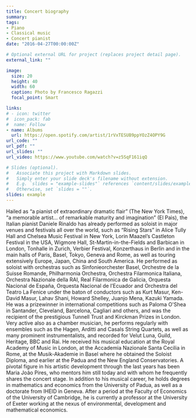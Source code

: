 ```yaml
---
title: Concert biography
summary: 
tags:
- Piano
- Classical music
- Concert pianist
date: "2016-04-27T00:00:00Z"

# Optional external URL for project (replaces project detail page).
external_link: ""

image:
  size: 20
  height: 40
  width: 60
  caption: Photo by Francesco Ragazzi
  focal_point: Smart

links:
# - icon: twitter
#  icon_pack: fab
#  name: Follow
- name: Albums
  url: https://open.spotify.com/artist/1rVxTESUB9ppYOzZ4OPY9G
url_code: ""
url_pdf: ""
url_slides: ""
url_video: https://www.youtube.com/watch?v=z5SqF161iqQ

# Slides (optional).
#   Associate this project with Markdown slides.
#   Simply enter your slide deck's filename without extension.
#   E.g. `slides = "example-slides"` references `content/slides/example-slides.md`.
#   Otherwise, set `slides = ""`.
slides: example
---
```


Hailed as “a pianist of extraordinary dramatic flair” (The New York Times), “a memorable artist… of remarkable maturity and imagination” (El Paìs), the Italian pianist Daniele Rinaldo has already performed as soloist in major venues and festivals all over the world, such as “Rising Stars” in Alice Tully Hall and Chelsea Music Festival in New York, Lorin Maazel’s Castleton Festival in the USA, Wigmore Hall, St-Martin-in-the-Fields and Barbican in London, Tonhalle in Zurich, Verbier Festival, Konzerthaus in Berlin and in the main halls of Paris, Basel, Tokyo, Geneva and Rome, as well as touring extensively Europe, Japan, China and South America. He performed as soloist with orchestras such as Sinfonieorchester Basel, Orchestre de la Suisse Romande, Philharmonia Orchestra, Orchestra Filarmonica Italiana, Orchestra Nazionale della RAI, Real Filarmonica de Galicia, Orquesta Nacional de España, Orquesta Nacional de l’Ecuador and Orchestra del Teatro La Fenice under the baton of conductors such as Kurt Masur, Ken-David Masur, Lahav Shani, Howard Shelley, Juanjo Mena, Kazuki Yamada. He was a prizewinner in international competitions such as Paloma O'Shea in Santander, Cleveland, Barcelona, Cagliari and others, and was the recipient of the prestigious Tunnell Trust and Kirckman Prizes in London.  Very active also as a chamber musician, he performs regularly with ensembles such as the Hagen, Arditti and Casals String Quartets, as well as many prominent instrumentalists, and recorded for Velut Luna, Guild, Heritage, BBC and Rai. He received his musical education at the Royal Academy of Music in London, at the Accademia Nazionale Santa Cecilia in Rome, at the Musik-Akademie in Basel where he obtained the Soloist Diploma, and earlier at the Padua and the New England Conservatories. A pivotal figure in his artistic development through the last years has been Maria João Pires, who mentors him still today and with whom he frequently shares the concert stage. In addition to his musical career, he holds degrees in mathematics and economics from the University of Padua, as well as a doctorate from IHEID in Geneva. After a period at the Faculty of Economics of the University of Cambridge, he is currently a professor at the University of Exeter working at the nexus of environmental, development and mathematical economics.
